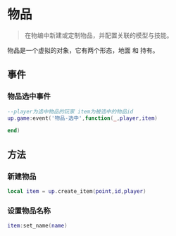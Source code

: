 # 物品

> 在物编中新建或定制物品，并配置关联的模型与技能。

物品是一个虚拟的对象，它有两个形态，地面 和 持有。

## 事件

### 物品选中事件
```lua
--player为选中物品的玩家 item为被选中的物品id
up.game:event('物品-选中',function(_,player,item)

end)
```
## 方法

### 新建物品
```lua
local item = up.create_item(point,id,player)
```

### 设置物品名称
```lua
item:set_name(name)
```

